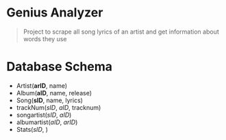 # Genius Analyzer #
> Project to scrape all song lyrics of an artist and get information about words they use

# Database Schema #

* Artist(**arID**, name)
* Album(**aID**, name, release)
* Song(**sID**, name, lyrics)
* trackNum(*sID*, *aID*, tracknum)
* songartist(*sID*, *aID*)
* albumartist(*aID*, *arID*)
* Stats(*sID*, )